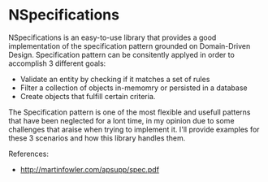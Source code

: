 NSpecifications
====

NSpecifications is an easy-to-use library that provides a good implementation of the specification pattern grounded on  Domain-Driven Design.
Specification pattern can be consitently applyed in order to accomplish 3 different goals:
- Validate an entity by checking if it matches a set of rules
- Filter a collection of objects in-memomry or persisted in a database
- Create objects that fulfill certain criteria. 

The Specification pattern is one of the most flexible and usefull patterns that have been neglected for a lont time, in my opinion due to some challenges that araise when trying to implement it. I'll provide examples for these 3 scenarios and how this library handles them.

References:
- http://martinfowler.com/apsupp/spec.pdf
